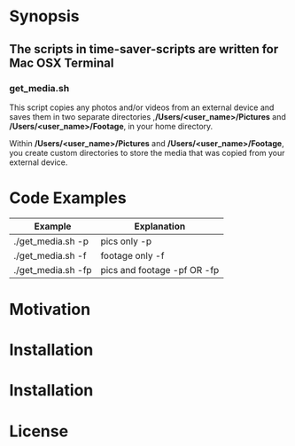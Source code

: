 # Synopsis

## The scripts in time-saver-scripts are written for Mac OSX Terminal

### get_media.sh

This script copies any photos and/or videos from an external
device and saves them in two separate directories
,**/Users/<user_name>/Pictures** and **/Users/<user_name>/Footage**,
in your home directory.

Within **/Users/<user_name>/Pictures** and **/Users/<user_name>/Footage**,
you create custom directories to store the media that was copied
from your external device.

# Code Examples
Example | Explanation
----------------- | -----------------
./get_media.sh -p | pics only <command> -p
./get_media.sh -f | footage only <command> -f
./get_media.sh -fp | pics and footage <command> -pf OR -fp

# Motivation

# Installation

# Installation

# License
